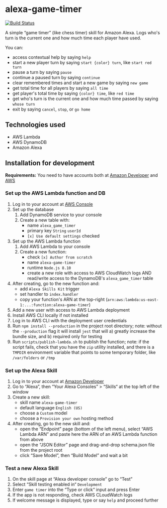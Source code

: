 # alexa-game-timer

[![Build Status](https://travis-ci.org/artemeknyazev/alexa-game-timer.svg?branch=master)](https://travis-ci.org/artemeknyazev/alexa-game-timer)

A simple “game timer” (like chess timer) skill for Amazon Alexa. Logs who's turn is the current one and how much time each player have used.

You can:
* access contextual help by saying `help`
* start a new player turn by saying `start {color} turn`, like `start red turn`
* pause a turn by saying `pause`
* continue a paused turn by saying `continue`
* clear remembered times and start a new game by saying `new game`
* get total time for all players by saying `all time`
* get player's total time by saying `{color} time`, like `red time`
* get who's turn is the current one and how much time passed by saying `whose turn`
* exit by saying `cancel`, `stop`, or `go home`

## Technologies used

* AWS Lambda
* AWS DynamoDB
* Amazon Alexa

## Installation for development

**Requirements:** You need to have accounts both at [Amazon Developer](https://developer.amazon.com) and [AWS](http://aws.amazon.com)

### Set up the AWS Lambda function and DB

1. Log in to your account at [AWS Console](https://console.aws.amazon.com)
2. Set up the database
   1. Add DynamoDB service to your console
   2. Create a new table with:
      * name `alexa_game_timer`
      * primary key `String` `userId`
      * `[x] Use default settings` checked
3. Set up the AWS Lambda function
   1. Add AWS Lambda to your console
   2. Create a new function:
      * check `[x] Author from scratch`
      * name `alexa-game-timer`
      * runtime `Node.js 8.10`
      * create a new role with access to AWS CloudWatch logs AND read/write access to the DynamoDB's `alexa_game_timer` table
  3. After creating, go to the new function and:
      * add `Alexa Skills Kit` trigger
      * set handler to `index.handler`
      * copy your function's ARN at the top-right (`arn:aws:lambda:us-east-1:...:function:alexa-game-timer`)
  4. Add a new user with access to AWS Lambda deployment
  5. Install AWS CLI locally if not installed
  6. Log in to AWS CLI with the deployment user credentials
  7. Run `npm install --production` in the project root directory; note: without the `--production` flag it will install `jest` that will a) greatly increase the bundle size, and b) required only for testing
  7. Run `scripts/publish-lambda.sh` to publish the function; note: if the script fails, check that you have the `zip` utility installed, and there is a `TMPDIR` environment variable that points to some temporary folder, like `/var/folders` or `/tmp`

### Set up the Alexa Skill

1. Log in to your account at [Amazon Developer](https://developer.amazon.com)
2. Go to “Alexa”, then “Your Alexa Consoles” > “Skills“ at the top left of the window
3. Create a new skill:
   * skill name `alexa-game-timer`
   * default language `English (US)`
   * choose a `Custom` model
   * choose a `Provision your own` hosting method
4. After creating, go to the new skill and:
   * open the “Endpoint” page (bottom of the left menu), select “AWS Lambda ARN” and paste here the ARN of an AWS Lambda function from above
   * open the “JSON Editor” page and drag-and-drop schema.json file from the project root
   * click “Save Model”, then “Build Model” and wait a bit

### Test a new Alexa Skill

1. On the skill page at “Alexa developer console” go to “Test”
2. Select “Skill testing enabled in“ `Development`
3. Enter `game timer` into the “Type or click“ input and press Enter
4. If the app is not responding, check AWS CLoudWatch logs
5. If welcome message is displayed, type or say `help` and proceed further
